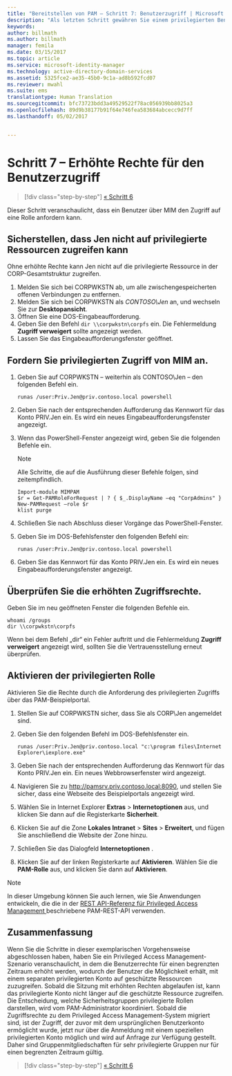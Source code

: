 ```yaml
---
title: "Bereitstellen von PAM – Schritt 7: Benutzerzugriff | Microsoft Docs"
description: "Als letzten Schritt gewähren Sie einem privilegierten Benutzer temporären Zugriff, um zu veranschaulichen, dass die Privileged Access Management-Bereitstellung erfolgreich war."
keywords: 
author: billmath
ms.author: billmath
manager: femila
ms.date: 03/15/2017
ms.topic: article
ms.service: microsoft-identity-manager
ms.technology: active-directory-domain-services
ms.assetid: 5325fce2-ae35-45b0-9c1a-ad8b592fcd07
ms.reviewer: mwahl
ms.suite: ems
translationtype: Human Translation
ms.sourcegitcommit: bfc73723bdd3a49529522f78ac056939bb8025a3
ms.openlocfilehash: 89d9b38177b91f64e746fea583684abcecc9d7ff
ms.lasthandoff: 05/02/2017


---
```


# <a name="step-7--elevate-a-users-access"></a>Schritt 7 – Erhöhte Rechte für den Benutzerzugriff

>[!div class="step-by-step"]
[« Schritt 6 ](step-6-transition-group-to-pam.md)


Dieser Schritt veranschaulicht, dass ein Benutzer über MIM den Zugriff auf eine Rolle anfordern kann.

## <a name="verify-that-jen-cannot-access-the-privileged-resource"></a>Sicherstellen, dass Jen nicht auf privilegierte Ressourcen zugreifen kann
Ohne erhöhte Rechte kann Jen nicht auf die privilegierte Ressource in der CORP-Gesamtstruktur zugreifen.

1. Melden Sie sich bei CORPWKSTN ab, um alle zwischengespeicherten offenen Verbindungen zu entfernen.
2. Melden Sie sich bei CORPWKSTN als *CONTOSO\Jen* an, und wechseln Sie zur **Desktopansicht**.
3. Öffnen Sie eine DOS-Eingabeaufforderung.
4. Geben Sie den Befehl `dir \\corpwkstn\corpfs` ein. Die Fehlermeldung **Zugriff verweigert** sollte angezeigt werden.
5. Lassen Sie das Eingabeaufforderungsfenster geöffnet.

## <a name="request-privileged-access-from-mim"></a>Fordern Sie privilegierten Zugriff von MIM an.
1. Geben Sie auf CORPWKSTN – weiterhin als CONTOSO\Jen – den folgenden Befehl ein.

    ```
    runas /user:Priv.Jen@priv.contoso.local powershell
    ```

2. Geben Sie nach der entsprechenden Aufforderung das Kennwort für das Konto PRIV.Jen ein. Es wird ein neues Eingabeaufforderungsfenster angezeigt.
3. Wenn das PowerShell-Fenster angezeigt wird, geben Sie die folgenden Befehle ein.

    > [!NOTE]
    > Alle Schritte, die auf die Ausführung dieser Befehle folgen, sind zeitempfindlich.

    ```
    Import-module MIMPAM
    $r = Get-PAMRoleForRequest | ? { $_.DisplayName –eq "CorpAdmins" }
    New-PAMRequest –role $r
    klist purge
    ```

4. Schließen Sie nach Abschluss dieser Vorgänge das PowerShell-Fenster.
5. Geben Sie im DOS-Befehlsfenster den folgenden Befehl ein:

    ```
    runas /user:Priv.Jen@priv.contoso.local powershell
    ```

6. Geben Sie das Kennwort für das Konto PRIV.Jen ein. Es wird ein neues Eingabeaufforderungsfenster angezeigt.

## <a name="validate-the-elevated-access"></a>Überprüfen Sie die erhöhten Zugriffsrechte.
Geben Sie im neu geöffneten Fenster die folgenden Befehle ein.

```
whoami /groups
dir \\corpwkstn\corpfs
```

Wenn bei dem Befehl „dir“ ein Fehler auftritt und die Fehlermeldung **Zugriff verweigert** angezeigt wird, sollten Sie die Vertrauensstellung erneut überprüfen.

## <a name="activate-the-privileged-role"></a>Aktivieren der privilegierten Rolle
Aktivieren Sie die Rechte durch die Anforderung des privilegierten Zugriffs über das PAM-Beispielportal.

1. Stellen Sie auf CORPWKSTN sicher, dass Sie als CORP\Jen angemeldet sind.
2. Geben Sie den folgenden Befehl im DOS-Befehlsfenster ein.

    ```
    runas /user:Priv.Jen@priv.contoso.local "c:\program files\Internet Explorer\iexplore.exe"
    ```

3. Geben Sie nach der entsprechenden Aufforderung das Kennwort für das Konto PRIV.Jen ein. Ein neues Webbrowserfenster wird angezeigt.
4. Navigieren Sie zu http://pamsrv.priv.contoso.local:8090, und stellen Sie sicher, dass eine Webseite des Beispielportals angezeigt wird.
5. Wählen Sie in Internet Explorer **Extras** > **Internetoptionen** aus, und klicken Sie dann auf die Registerkarte **Sicherheit**.
6. Klicken Sie auf die Zone **Lokales Intranet** > **Sites** > **Erweitert**, und fügen Sie anschließend die Website der Zone hinzu.
7. Schließen Sie das Dialogfeld **Internetoptionen** .
8. Klicken Sie auf der linken Registerkarte auf **Aktivieren**. Wählen Sie die **PAM-Rolle** aus, und klicken Sie dann auf **Aktivieren**.

> [!Note]
> In dieser Umgebung können Sie auch lernen, wie Sie Anwendungen entwickeln, die die in der [REST API-Referenz für Privileged Access Management ](/microsoft-identity-manager/reference/privileged-access-management-rest-api-reference) beschriebene PAM-REST-API verwenden.

## <a name="summary"></a>Zusammenfassung
Wenn Sie die Schritte in dieser exemplarischen Vorgehensweise abgeschlossen haben, haben Sie ein Privileged Access Management-Szenario veranschaulicht, in dem die Benutzerrechte für einen begrenzten Zeitraum erhöht werden, wodurch der Benutzer die Möglichkeit erhält, mit einem separaten privilegierten Konto auf geschützte Ressourcen zuzugreifen. Sobald die Sitzung mit erhöhten Rechten abgelaufen ist, kann das privilegierte Konto nicht länger auf die geschützte Ressource zugreifen. Die Entscheidung, welche Sicherheitsgruppen privilegierte Rollen darstellen, wird vom PAM-Administrator koordiniert. Sobald die Zugriffsrechte zu dem Privileged Access Management-System migriert sind, ist der Zugriff, der zuvor mit dem ursprünglichen Benutzerkonto ermöglicht wurde, jetzt nur über die Anmeldung mit einem speziellen privilegierten Konto möglich und wird auf Anfrage zur Verfügung gestellt. Daher sind Gruppenmitgliedschaften für sehr privilegierte Gruppen nur für einen begrenzten Zeitraum gültig.

>[!div class="step-by-step"]
[« Schritt 6 ](step-6-transition-group-to-pam.md)

